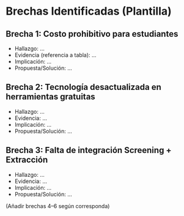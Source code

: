 
# Brechas Identificadas (Plantilla)

## Brecha 1: Costo prohibitivo para estudiantes
- Hallazgo: ...
- Evidencia (referencia a tabla): ...
- Implicación: ...
- Propuesta/Solución: ...

## Brecha 2: Tecnología desactualizada en herramientas gratuitas
- Hallazgo: ...
- Evidencia: ...
- Implicación: ...
- Propuesta/Solución: ...

## Brecha 3: Falta de integración Screening + Extracción
- Hallazgo: ...
- Evidencia: ...
- Implicación: ...
- Propuesta/Solución: ...

(Añadir brechas 4–6 según corresponda)
